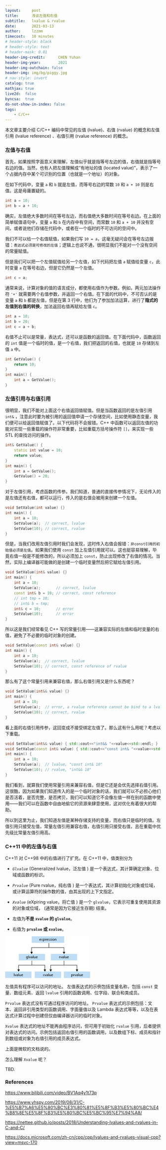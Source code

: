 ```yaml
---
layout:     post
title:      浅谈左值和右值 
subtitle:   lvalue & rvalue
date:       2021-03-13
author:     lzzmm
timecost:   10 minutes
# header-style: black
# header-style: text
# header-mask: 0.01
header-img-credit:      CHEN Yuhan
header-img-year:        2021 
header-img-outchain: false
header-img: img/bg/piggy.jpg
# nav-style: invert
catalog: true
mathjax: true
live2d:  false
byncsa:  true
do-not-show-in-index: false
tags:
    - C/C++
---
```


本文章主要介绍 C/C++ 编码中常见的左值 (lvalue)、右值 (rvalue) 的概念和左值引用 (lvalue reference) 、右值引用 (rvalue reference) 的概念。

### 左值与右值

首先，如果按照字面意义来理解，左值似乎就是指等号左边的值，右值就是指等号右边的值。当然，也有人把左值理解成“有地址的值 (located value)”，表示了一个占据内存中某个可识别的位置（也就是一个地址）的对象。

在如下代码中，变量 `a` 和 `b` 就是左值，而等号右边的常数 `10` 和 `a + 10` 则是右值。这是毋庸置疑的。

```cpp
int a = 10;
int b = a + 10;
```

确实，左值绝大多数时间在等号左边，而右值绝大多数时间在等号右边。在上面的简单赋值语句中，变量 `a` 和 `b` 在内存中有空间，而常数 `10` 和 `a + 10` 并没有空间，或者说他们存储在代码中，或者在一个临时的不可访问的空间中。

我们不可以给一个右值赋值，如果我们写 `10 = a`，这毫无疑问会在等号左边报错：`表达式必须是可修改的左值`；逻辑上也说不通，很明显我们不能对一个没有空间的常量赋值。

但是我们可以把一个左值赋值给另一个左值，如下代码把左值 `a` 赋值给变量 `c`，此时变量 `a` 在等号右边，但是它仍然是一个左值。

```cpp
int c = a;
```

通常来说，计算对象的值的语言成分，都使用右值作为参数。例如，两元加法操作符 `'+'` 就需要两个右值参数，并返回一个右值。在下面的代码中，不可否认的是变量 `a` 和 `b` 都是左值，但是在第 3 行中，他们为了参加加法运算，进行了**隐式的左值到右值的转换**，加法返回右值再赋给左值 `c`。

```cpp
int a = 10;
int b = 20;
int c = a + b;
```

右值不止可以是常量，表达式，还可以是函数的返回值。在下面代码中，函数返回的 `int` 值是一个临时的值，是一个右值，我们把返回的右值，也就是 `10` 存储到左值 `a` 中。

```cpp
int GetValue() {
    return 10;
}
int main() {
    int a = GetValue();
}
```

### 左值引用与右值引用

很明显，我们不能对上面这个右值返回值赋值。但是当函数返回的是左值引用 `int&` ，注意此时要为被引用的返回值申请一个存储空间，比如使用静态变量，我们便可以给返回值赋值了。以下代码将不会报错。C++ 中函数可以返回左值的功能对实现一些重载的操作符非常重要，比如重载方括号操作符 `[]`，来实现一些 STL 的查找访问的操作。

```cpp
int& GetValue() {
    static int value = 10;
    return value;
}
int main() {
    int a = GetValue();
    GetValue() = 20;
}
```

对于左值引用，考虑函数的传参。我们知道，普通的直接传参情况下，无论传入的是左值还有右值，都可以运行，传入的是右值会被用来创建一个左值。

```c
void SetValue(int value) {}
int main() {
    int a = 10;
    SetValue(a);  // correct, lvalue
    SetValue(10); // correct, rvalue
}                                                                            
```

但是，当我们改用左值引用时我们会发现，这时传入右值会报错：`非const引用的初始值必须是左值`。如果我们使用 `const` 加上左值引用就可以。这也挺容易理解，毕竟右值一般是不能修改的，所以必须加上 `const`，防止出现修改了右值的情况。当然，实际上编译器可能做的是创建一个临时变量然后把它赋给左值引用。

```cpp
void SetValue(int& value) {}
int main() {
    int a = 10;
    SetValue(a);       // correct, lvalue
    const int& b = 10; // correct, const reference
    // int tmp = 10;
    // int& b = tmp;
    int& c = 10;       // error
    SetValue(10);      // error
}
```

所以这是我们经常看见 C++ 写的常量引用——这兼容实际的左值和临时变量的右值，避免了不必要的临时对象的创建。

```cpp
void SetValue(const int& value) {}
int main() {
    int a = 10;
    SetValue(a);  // correct, lvalue
    SetValue(10); // correct, const reference of rvalue
}
```

那么有了这个常量引用来兼容右值，那么右值引用又是什么东西呢？

```cpp
void SetValue(int&& value) {}
int main() {
    int a = 10;
    SetValue(a);  // error, a rvalue reference cannot be bind to a lvalue
    SetValue(10); // correct, rvalue
}
```

看上面的右值引用传参，这回变成不接受绑定左值了。那么这有什么用呢？考虑以下重载。

```cpp
void SetValue(int&& value) { std::cout<<"int&& "<<value<<std::endl; }
void SetValue(const int& value) { std::cout<<"const int& "<<value<<std::endl; }
int main() {
    int a = 10;
    SetValue(a);  // lvalue, "const int& 10"
    SetValue(10); // rvalue, "int&& 10"
}
```

我们看到，就算我们使用常量引用来兼容右值，但是它还是会优先选择右值引用。这很酷，因为如果我们知道传入的是一个临时对象的话，我们就可以不必担心他们是否活着，是否完整，是否拷贝，我们可以知道它不会像左值一样在别的函数中使用——我们可以在函数中自由地偷它的资源来肆意使用，这对优化有着很大的帮助。

所以到这里为止，我们知道左值是某种存储支持的变量，而右值只是临时的值。左值引用只接受左值，常量左值引用兼容右值，右值引用只接受右值，且在重载中优先级比常量左值引用高。

### C++11 中的左值与右值

C++11 对 C++98 中的右值进行了扩充。在 C++11 中，值类别分为

- *`Glvalue`* (Generalized lvalue，泛左值 ) 是一个表达式，其计算确定对象、位域或函数的标识。
- *`Prvalue`* (Pure rvalue，纯右值 ) 是一个表达式，其计算初始化对象或位域，或计算运算符的操作数的值，由其出现的上下文指定。
- *`Xvalue`* (eXpiring value，将亡值 ) 是一个 `glvalue`，它表示可重复使用其资源的对象或位域， (通常是因为它接近生存期) 结束。

- 左值为**不是 `xvalue` 的 `glvalue`**。
- 右值为 **`prvalue` 或 `xvalue`**。

![C++ expression value categories.](/img/in-post/2021-03-09-lrvalues/value_categories.png)

左值具有程序可以访问的地址。 左值表达式的示例包括变量名称，包括 `const` 变量、数组元素、返回 `lvalue` 引用的函数调用、位字段、联合和类成员。

`Prvalue` 表达式没有可通过程序访问的地址。 `Prvalue` 表达式的示例包括：文本、返回非引用类型的函数调用、字面量值以及 Lambda 表达式等等，以及在表达式计算过程中创建但仅由编译器访问的临时对象。

`Xvalue` 表达式的地址不能再由程序访问，但可用于初始化 `rvalue` 引用，后者提供对表达式的访问。示例包括返回右值引用的函数调用，以及数组下标、成员和指针到数组或对象为右值引用的成员表达式。

上面是微软的文档说的。

怎么理解 `Xvalue` 呢？

TBD.

### References

<https://www.bilibili.com/video/BV1Aq4y1t73p>

<https://www.yhspy.com/2019/08/31/C-%E5%B7%A6%E5%80%BC%E3%80%81%E5%8F%B3%E5%80%BC%E4%B8%8E%E5%8F%B3%E5%80%BC%E5%BC%95%E7%94%A8/>

<https://nettee.github.io/posts/2018/Understanding-lvalues-and-rvalues-in-C-and-C/>

<https://docs.microsoft.com/zh-cn/cpp/cpp/lvalues-and-rvalues-visual-cpp?view=msvc-170>
